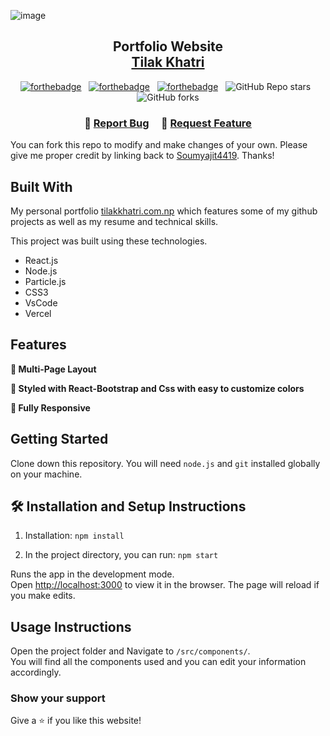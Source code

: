 
![image](https://user-images.githubusercontent.com/96524338/199009464-8e364dd6-14d7-43ea-889c-cb440ab86a12.png)
<br/>
<h2 align="center">
  Portfolio Website<br/>
  <a href="#" target="_blank">Tilak Khatri</a>
</h2>
<center>

[![forthebadge](https://forthebadge.com/images/badges/built-with-love.svg)](https://forthebadge.com) &nbsp;
[![forthebadge](https://forthebadge.com/images/badges/made-with-javascript.svg)](https://forthebadge.com) &nbsp;
[![forthebadge](https://forthebadge.com/images/badges/open-source.svg)](https://forthebadge.com) &nbsp;
![GitHub Repo stars](https://img.shields.io/github/stars/TilakKhatri/Portfolio?color=red&logo=github&style=for-the-badge) &nbsp;
![GitHub forks](https://img.shields.io/github/forks/TilakKhatri/Portfolio?color=red&logo=github&style=for-the-badge)

</center>

<h3 align="center">
    🔹
    <a href="https://github.com/TilakKhatri/Portfolio/issues">Report Bug</a> &nbsp; &nbsp;
    🔹
    <a href="https://github.com/TilakKhatri/Portfolio/issues">Request Feature</a>
</h3>



You can fork this repo to modify and make changes of your own. Please give me proper credit by linking back to [Soumyajit4419](https://github.com/soumyajit4419/Portfolio). Thanks!

## Built With

My personal portfolio <a href="#" target="_blank">tilakkhatri.com.np</a> which features some of my github projects as well as my resume and technical skills.<br/>

This project was built using these technologies.

- React.js
- Node.js
- Particle.js
- CSS3
- VsCode
- Vercel

## Features

**📖 Multi-Page Layout**

**🎨 Styled with React-Bootstrap and Css with easy to customize colors**

**📱 Fully Responsive**

## Getting Started

Clone down this repository. You will need `node.js` and `git` installed globally on your machine.

## 🛠 Installation and Setup Instructions

1. Installation: `npm install`

2. In the project directory, you can run: `npm start`

Runs the app in the development mode.\
Open [http://localhost:3000](http://localhost:3000) to view it in the browser.
The page will reload if you make edits.

## Usage Instructions

Open the project folder and Navigate to `/src/components/`. <br/>
You will find all the components used and you can edit your information accordingly.

### Show your support

Give a ⭐ if you like this website!
